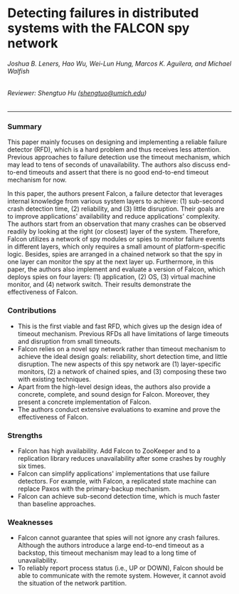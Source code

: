 Detecting failures in distributed systems with the FALCON spy network
===

###### Joshua B. Leners, Hao Wu, Wei-Lun Hung, Marcos K. Aguilera, and Michael Walfish

###### Reviewer: Shengtuo Hu (shengtuo@umich.edu)

---

### Summary

This paper mainly focuses on designing and implementing a reliable failure detector (RFD), which is a hard problem and thus receives less attention. Previous approaches to failure detection use the timeout mechanism, which may lead to tens of seconds of unavailability. The authors also discuss end-to-end timeouts and assert that there is no good end-to-end timeout mechanism for now.

In this paper, the authors present Falcon, a failure detector that leverages internal knowledge from various system layers to achieve: (1) sub-second crash detection time, (2) reliability, and (3) little disruption. Their goals are to improve applications' availability and reduce applications' complexity. The authors start from an observation that many crashes can be observed readily by looking at the right (or closest) layer of the system. Therefore, Falcon utilizes a network of spy modules or spies to monitor failure events in different layers, which only requires a small amount of platform-specific logic. Besides, spies are arranged in a chained network so that the spy in one layer can monitor the spy at the next layer up. Furthermore, in this paper, the authors also implement and evaluate a version of Falcon, which deploys spies on four layers: (1) application, (2) OS, (3) virtual machine monitor, and (4) network switch. Their results demonstrate the effectiveness of Falcon.

### Contributions

- This is the first viable and fast RFD, which gives up the design idea of timeout mechanism. Previous RFDs all have limitations of large timeouts and disruption from small timeouts.
- Falcon relies on a novel spy network rather than timeout mechanism to achieve the ideal design goals: reliability, short detection time, and little disruption. The new aspects of this spy network are (1) layer-specific monitors, (2) a network of chained spies, and (3) composing these two with existing techniques.
- Apart from the high-level design ideas, the authors also provide a concrete, complete, and sound design for Falcon. Moreover, they present a concrete implementation of Falcon.
- The authors conduct extensive evaluations to examine and prove the effectiveness of Falcon.

### Strengths

- Falcon has high availability. Add Falcon to ZooKeeper and to a replication library reduces unavailability after some crashes by roughly six times.
- Falcon can simplify applications' implementations that use failure detectors. For example, with Falcon, a replicated state machine can replace Paxos with the primary-backup mechanism.
- Falcon can achieve sub-second detection time, which is much faster than baseline approaches.

### Weaknesses

- Falcon cannot guarantee that spies will not ignore any crash failures. Although the authors introduce a large end-to-end timeout as a backstop, this timeout mechanism may lead to a long time of unavailability.
- To reliably report process status (i.e., UP or DOWN), Falcon should be able to communicate with the remote system. However, it cannot avoid the situation of the network partition.
